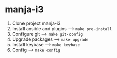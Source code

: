 # manja-i3

1. Clone project manja-i3
2. Install ansible and plugins --> `make pre-install`
3. Configure git               --> `make git-config`
3. Upgrade packages            --> `make upgrade`
4. Install keybase             --> `make keybase`
5. Config                      --> `make config`
